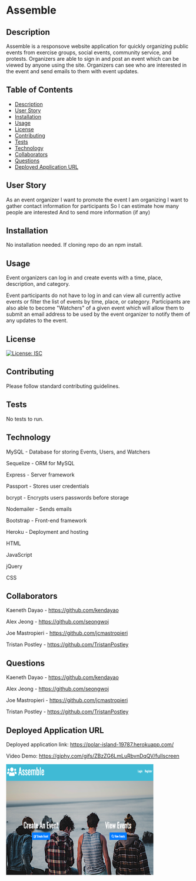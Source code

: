 # Assemble


## Description

Assemble is a responsove website application for quickly organizing public events from exercise groups, social events, community service, and protests. Organizers are able to sign in and post an event which can be viewed by anyone using the site. Organizers can see who are interested in the event and send emails to them with event updates.

## Table of Contents

* [Description](#description)
* [User Story](#user-story)
* [Installation](#installation)
* [Usage](#usage)
* [License](#license)
* [Contributing](#contributing)
* [Tests](#tests)
* [Technology](#technology)
* [Collaborators](#collaborators)
* [Questions](#questions)
* [Deployed Application URL](#deployed-application-URL)



## User Story

As an event organizer
I want to promote the event I am organizing
I want to gather contact information for participants
So I can estimate how many people are interested
And to send more information (if any)


## Installation


No installation needed. If cloning repo do an npm install.


## Usage

Event organizers can log in and create events with a time, place, description, and category. 

Event participants do not have to log in and can view all currently active events or filter the list of events by time, place, or category. Participants are also able to become "Watchers" of a given event which will allow them to submit an email address to be used by the event organizer to notify them of any updates to the event. 


## License


[![License: ISC](https://img.shields.io/badge/License-ISC-blue.svg)](https://opensource.org/licenses/ISC)


## Contributing


Please follow standard contributing guidelines.


## Tests


No tests to run.


## Technology
MySQL - Database for storing Events, Users, and Watchers

Sequelize - ORM for MySQL

Express - Server framework

Passport - Stores user credentials

bcrypt - Encrypts users passwords before storage

Nodemailer - Sends emails

Bootstrap - Front-end framework

Heroku - Deployment and hosting

HTML

JavaScript

jQuery

CSS


## Collaborators
Kaeneth Dayao - https://github.com/kendayao

Alex Jeong - https://github.com/seongwoj

Joe Mastropieri - https://github.com/jcmastropieri

Tristan Postley - https://github.com/TristanPostley


## Questions

Kaeneth Dayao - https://github.com/kendayao

Alex Jeong - https://github.com/seongwoj

Joe Mastropieri - https://github.com/jcmastropieri

Tristan Postley - https://github.com/TristanPostley


## Deployed Application URL

Deployed application link: https://polar-island-19787.herokuapp.com/

Video Demo: https://giphy.com/gifs/ZBzZG6LmLuRbvnDqQV/fullscreen

<img src="public/images/assemble.png" width="400" height="300">